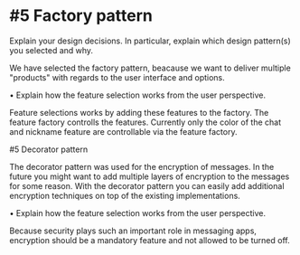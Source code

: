 # #5 Factory pattern  

Explain your design decisions. In particular, explain which design pattern(s) you selected
and why.

We have selected the factory pattern, beacause we want to deliver multiple "products" with regards to the user interface and options.

• Explain how the feature selection works from the user perspective.

Feature selections works by adding these features to the factory. The feature factory controlls the features. Currently only the color of the chat and nickname feature are controllable via the feature factory.

#5 Decorator pattern

The decorator pattern was used for the encryption of messages. In the future you might want to add multiple layers of encryption to the messages for some reason. With the decorator pattern you can easily add additional encryption techniques on top of the existing implementations.

• Explain how the feature selection works from the user perspective.

Because security plays such an important role in messaging apps, encryption should be a mandatory feature and not allowed to be turned off.
